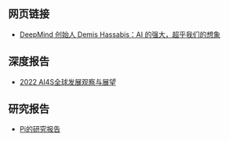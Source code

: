 ## 网页链接
- [DeepMind 创始人 Demis Hassabis：AI 的强大，超乎我们的想象](https://mp.weixin.qq.com/s/fJEPphaXXv7T3G5Sehp4fA)
## 深度报告
- [2022 AI4S全球发展观察与展望](https://github.com/Paipipaipi/AI4S/blob/main/2022%20AI4S%E5%85%A8%E7%90%83%E5%8F%91%E5%B1%95%E8%A7%82%E5%AF%9F%E4%B8%8E%E5%B1%95%E6%9C%9B_compressed.pdf)
## 研究报告
- [Pi的研究报告]()

